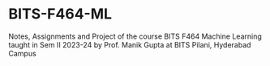 # BITS-F464-ML
Notes, Assignments and Project of the course BITS F464 Machine Learning taught in Sem II 2023-24 by Prof. Manik Gupta at BITS Pilani, Hyderabad Campus
